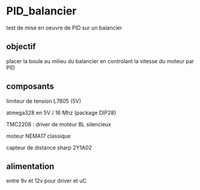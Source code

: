 # PID_balancier

test de mise en oeuvre de PID sur un balancier

## objectif

placer la boule au milieu du balancier en controlant la vitesse du moteur par PID

## composants

limiteur de tension L7805 (5V)

atmega328 en 5V / 16 Mhz (package DIP28)

TMC2208 : driver de moteur BL silencieux 

moteur NEMA17 classique

capteur de distance sharp 2Y1A02

## alimentation

entre 9v et 12v pour driver et uC
